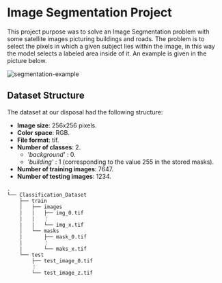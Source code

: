 # Image Segmentation Project

This project purpose was to solve an Image Segmentation problem with some satellite images picturing buildings and roads. The problem is to select the pixels 
in which a given subject lies within the image, in this way the model selects a labeled area inside of it. An example is given in the picture below.

![segmentation-example](https://www.robots.ox.ac.uk/~vgg/data/pets/pet_annotations.jpg)

## Dataset Structure

The dataset at our disposal had the following structure:

* __Image size__: 256x256 pixels.
* __Color space__: RGB.
* __File format__: tif.
* __Number of classes__: 2.
  * _'background'_ : 0.
  * _'building'_ : 1 (corresponding to the value 255 in the stored masks).
* __Number of training images__: 7647.
* __Number of testing images__: 1234.

```
.
└── Classification_Dataset
    ├── train
    │   ├── images
    |   |   ├── img_0.tif
    |   |   ⋮
    |   |   └── img_x.tif
    │   └── masks
    |       ├── mask_0.tif
    |       ⋮
    |       └── maks_x.tif
    └── test
        ├── test_image_0.tif
        ⋮
        └── test_image_z.tif
```
